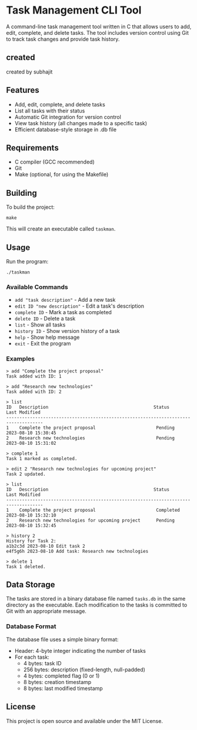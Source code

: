 # Task Management CLI Tool

A command-line task management tool written in C that allows users to add, edit, complete, and delete tasks. The tool includes version control using Git to track task changes and provide task history.

## created 
created by subhajit

## Features

- Add, edit, complete, and delete tasks
- List all tasks with their status
- Automatic Git integration for version control
- View task history (all changes made to a specific task)
- Efficient database-style storage in .db file

## Requirements

- C compiler (GCC recommended)
- Git
- Make (optional, for using the Makefile)

## Building

To build the project:

```
make
```

This will create an executable called `taskman`.

## Usage

Run the program:

```
./taskman
```

### Available Commands

- `add "task description"` - Add a new task
- `edit ID "new description"` - Edit a task's description
- `complete ID` - Mark a task as completed
- `delete ID` - Delete a task
- `list` - Show all tasks
- `history ID` - Show version history of a task
- `help` - Show help message
- `exit` - Exit the program

### Examples

```
> add "Complete the project proposal"
Task added with ID: 1

> add "Research new technologies"
Task added with ID: 2

> list
ID   Description                                        Status     Last Modified        
------------------------------------------------------------------------------------
1    Complete the project proposal                       Pending    2023-08-10 15:30:45
2    Research new technologies                           Pending    2023-08-10 15:31:02

> complete 1
Task 1 marked as completed.

> edit 2 "Research new technologies for upcoming project"
Task 2 updated.

> list
ID   Description                                        Status     Last Modified        
------------------------------------------------------------------------------------
1    Complete the project proposal                       Completed  2023-08-10 15:32:10
2    Research new technologies for upcoming project      Pending    2023-08-10 15:32:45

> history 2
History for Task 2:
a1b2c3d 2023-08-10 Edit task 2
e4f5g6h 2023-08-10 Add task: Research new technologies

> delete 1
Task 1 deleted.
```

## Data Storage

The tasks are stored in a binary database file named `tasks.db` in the same directory as the executable. Each modification to the tasks is committed to Git with an appropriate message.

### Database Format

The database file uses a simple binary format:
- Header: 4-byte integer indicating the number of tasks
- For each task:
  - 4 bytes: task ID
  - 256 bytes: description (fixed-length, null-padded)
  - 4 bytes: completed flag (0 or 1)
  - 8 bytes: creation timestamp
  - 8 bytes: last modified timestamp

## License

This project is open source and available under the MIT License. 
